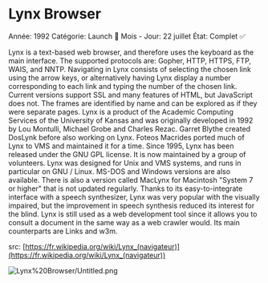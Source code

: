 # Lynx Browser

Année: 1992
Catégorie: Launch 🚀
Mois - Jour: 22 juillet
État: Complet ✅

Lynx is a text-based web browser, and therefore uses the keyboard as the main interface. The supported protocols are: Gopher, HTTP, HTTPS, FTP, WAIS, and NNTP.
Navigating in Lynx consists of selecting the chosen link using the arrow keys, or alternatively having Lynx display a number corresponding to each link and typing the number of the chosen link. Current versions support SSL and many features of HTML, but JavaScript does not. The frames are identified by name and can be explored as if they were separate pages.
Lynx is a product of the Academic Computing Services of the University of Kansas and was originally developed in 1992 by Lou Montulli, Michael Grobe and Charles Rezac. Garret Blythe created DosLynk before also working on Lynx. Foteos Macrides ported much of Lynx to VMS and maintained it for a time. Since 1995, Lynx has been released under the GNU GPL license. It is now maintained by a group of volunteers.
Lynx was designed for Unix and VMS systems, and runs in particular on GNU / Linux. MS-DOS and Windows versions are also available. There is also a version called MacLynx for Macintosh "System 7 or higher" that is not updated regularly.
Thanks to its easy-to-integrate interface with a speech synthesizer, Lynx was very popular with the visually impaired, but the improvement in speech synthesis reduced its interest for the blind.
Lynx is still used as a web development tool since it allows you to consult a document in the same way as a web crawler would.
Its main counterparts are Links and w3m.

src: [https://fr.wikipedia.org/wiki/Lynx_(navigateur)](https://fr.wikipedia.org/wiki/Lynx_(navigateur))

![Lynx%20Browser/Untitled.png](Lynx%20Browser/Untitled.png)